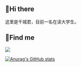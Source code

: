 <!--
**qiancheng-t/qiancheng-t** is a ✨ _special_ ✨ repository because its `README.md` (this file) appears on your GitHub profile.

Here are some ideas to get you started:
- 🔭 I’m currently working on 
- 🌱 I’m currently learning Java/Spring/spring boot
- 👯 I’m looking to collaborate on ...
- 🤔 I’m looking for help with ...
- 💬 Ask me about ...
- 📫 How to reach me: @qq992887291
- 😄 Pronouns: 千城君
- ⚡ Fun fact: ...
-->

## 👋Hi there ##
这里是千城君，目前一名在读大学生。
## 🎈Find me ##
[![](https://img.shields.io/badge/%E4%B8%AA%E4%BA%BA%E5%8D%9A%E5%AE%A2-%E5%8D%83%E5%9F%8E%E5%90%9B%E7%9A%84%E5%B0%8F%E7%AB%99-green)](https://www.qcjun.cn)

[![Anurag's GitHub stats](https://github-readme-stats.vercel.app/api?username=qiancheng-t)](https://github.com/qiancheng-t/github-readme-stats)
